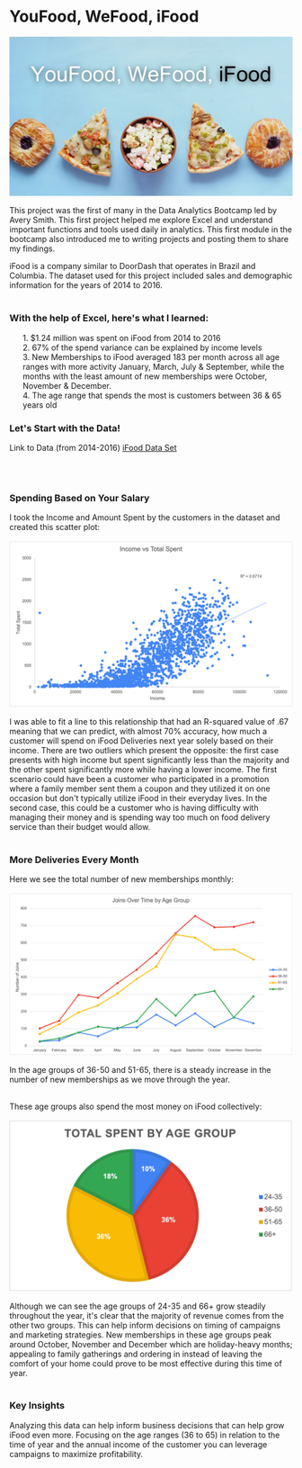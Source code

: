 # YouFood, WeFood, iFood

<img src="images/iFood Post Pic.jpg?raw=true">

This project was the first of many in the Data Analytics Bootcamp led by Avery Smith. This first project helped me explore Excel and understand important functions and tools used daily in analytics. This first module in the bootcamp also introduced me to writing projects and posting them to share my findings. <br>

iFood is a company similar to DoorDash that operates in Brazil and Columbia. The dataset used for this project included sales and demographic information for the years of 2014 to 2016.<br><br>

### With the help of Excel, here's what I learned:
<ol>
  1. $1.24 million was spent on iFood from 2014 to 2016<br>
  2. 67% of the spend variance can be explained by income levels<br>
  3. New Memberships to iFood averaged 183 per month across all age ranges with more activity January, March, July & September, while the      months with the least amount of new memberships were October, November & December.<br>
  4. The age range that spends the most is customers between 36 & 65 years old
</ol>

### Let's Start with the Data!
Link to Data (from 2014-2016)
[iFood Data Set](https://www.kaggle.com/datasets/jackdaoud/marketing-data)

<br><br>

### Spending Based on Your Salary
I took the Income and Amount Spent by the customers in the dataset and created this scatter plot:<br><br>
<img src="images/Income vs Total Spent.png?raw=true"><br>

I was able to fit a line to this relationship that had an R-squared value of .67 meaning that we can predict, with almost 70% accuracy, how much a customer will spend on iFood Deliveries next year solely based on their income. There are two outliers which present the opposite: the first case presents with high income but spent significantly less than the majority and the other spent significantly more while having a lower income. The first scenario could have been a customer who participated in a promotion where a family member sent them a coupon and they utilized it on one occasion but don't typically utilize iFood in their everyday lives. In the second case, this could be a customer who is having difficulty with managing their money and is spending way too much on food delivery service than their budget would allow.<br><br>

### More Deliveries Every Month
Here we see the total number of new memberships monthly:<br><br>
<img src="images/Joins by Age Group.png?raw=true"><br>

In the age groups of 36-50 and 51-65, there is a steady increase in the number of new memberships as we move through the year.
<br><br>

These age groups also spend the most money on iFood collectively:<br><br>
<img src="images/Total Spent by Age Group.png?raw=true"><br>

Although we can see the age groups of 24-35 and 66+ grow steadily throughout the year, it's clear that the majority of revenue comes from the other two groups. This can help inform decisions on timing of campaigns and marketing strategies. New memberships in these age groups peak around October, November and December which are holiday-heavy months; appealing to family gatherings and ordering in instead of leaving the comfort of your home could prove to be most effective during this time of year.<br><br>

### Key Insights
Analyzing this data can help inform business decisions that can help grow iFood even more. Focusing on the age ranges (36 to 65) in relation to the time of year and the annual income of the customer you can leverage campaigns to maximize profitability.
